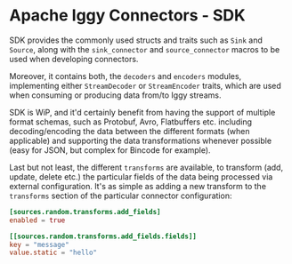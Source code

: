 # Apache Iggy Connectors - SDK

SDK provides the commonly used structs and traits such as `Sink` and `Source`, along with the `sink_connector` and `source_connector` macros to be used when developing connectors.

Moreover, it contains both, the `decoders` and `encoders` modules, implementing either `StreamDecoder` or `StreamEncoder` traits, which are used when consuming or producing data from/to Iggy streams.

SDK is WiP, and it'd certainly benefit from having the support of multiple format schemas, such as Protobuf, Avro, Flatbuffers etc. including decoding/encoding the data between the different formats (when applicable) and supporting the data transformations whenever possible (easy for JSON, but complex for Bincode for example).


Last but not least, the different `transforms` are available, to transform (add, update, delete etc.) the particular fields of the data being processed via external configuration. It's as simple as adding a new transform to the `transforms` section of the particular connector configuration:

```toml
[sources.random.transforms.add_fields]
enabled = true

[[sources.random.transforms.add_fields.fields]]
key = "message"
value.static = "hello"
```
